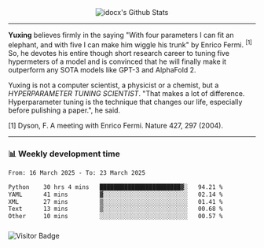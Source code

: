 <div align="center">
    <img align="center" src="https://github-readme-stats.vercel.app/api?username=idocx&show_icons=true&count_private=true&hide_border=true" alt="idocx's Github Stats"></img>
</div>

---

**Yuxing** believes firmly in the saying "With four parameters I can fit an elephant, and with five I can make him wiggle his trunk" by Enrico Fermi. <sup>[1]</sup> So, he devotes his entire though short research career to tuning five hypermeters of a model and is convinced that he will finally make it outperform any SOTA models like GPT-3 and AlphaFold 2.

Yuxing is not a computer scientist, a physicist or a chemist, but a *HYPERPARAMETER TUNING SCIENTIST*. "That makes a lot of difference. Hyperparameter tuning is the technique that changes our life, especially before pulishing a paper.", he said.

[1] Dyson, F. A meeting with Enrico Fermi. Nature 427, 297 (2004).


---

### 📊 Weekly development time
<!--START_SECTION:waka-->

```txt
From: 16 March 2025 - To: 23 March 2025

Python    30 hrs 4 mins   ███████████████████████▓░   94.21 %
YAML      41 mins         ▓░░░░░░░░░░░░░░░░░░░░░░░░   02.14 %
XML       27 mins         ▒░░░░░░░░░░░░░░░░░░░░░░░░   01.41 %
Text      13 mins         ▒░░░░░░░░░░░░░░░░░░░░░░░░   00.68 %
Other     10 mins         ░░░░░░░░░░░░░░░░░░░░░░░░░   00.57 %
```

<!--END_SECTION:waka-->

### 

![Visitor Badge](https://visitor-badge.laobi.icu/badge?page_id=idocx.idocx)